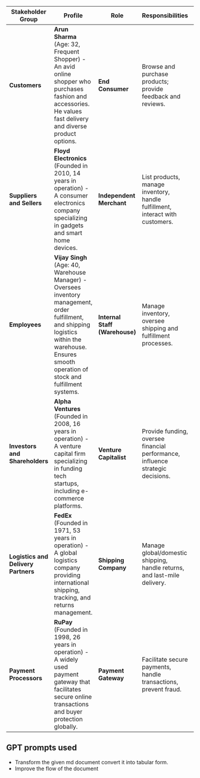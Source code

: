| **Stakeholder Group**           | **Profile** | **Role**                                  | **Responsibilities**                                                     | **Impact on Platform**                                          | **Qualifications**                                                | **Category**   |
|----------------------------------|-------------|-------------------------------------------|-------------------------------------------------------------------------|-----------------------------------------------------------------|-------------------------------------------------------------------|----------------|
| **Customers**                    | **Arun Sharma** (Age: 32, Frequent Shopper) - An avid online shopper who purchases fashion and accessories. He values fast delivery and diverse product options. | **End Consumer** | Browse and purchase products; provide feedback and reviews. | Drives sales, brand loyalty, and platform growth. | Digital literacy, online shopping experience. | External       |
| **Suppliers and Sellers**        | **Floyd Electronics** (Founded in 2010, 14 years in operation) - A consumer electronics company specializing in gadgets and smart home devices. | **Independent Merchant** | List products, manage inventory, handle fulfillment, interact with customers. | Contribute to product range, pricing, and platform growth. | Product knowledge, inventory management, customer service. | External       |
| **Employees**                     | **Vijay Singh** (Age: 40, Warehouse Manager) - Oversees inventory management, order fulfillment, and shipping logistics within the warehouse. Ensures smooth operation of stock and fulfillment systems. | **Internal Staff (Warehouse)** | Manage inventory, oversee shipping and fulfillment processes. | Impacts fulfillment accuracy and shipping speed. | Inventory management, attention to detail, logistical skills. | Internal       |
| **Investors and Shareholders**   | **Alpha Ventures** (Founded in 2008, 16 years in operation) - A venture capital firm specializing in funding tech startups, including e-commerce platforms. | **Venture Capitalist** | Provide funding, oversee financial performance, influence strategic decisions. | Influence company strategy, growth, and profitability. | Financial expertise, strategic vision, risk management. | External       |
| **Logistics and Delivery Partners** | **FedEx** (Founded in 1971, 53 years in operation) - A global logistics company providing international shipping, tracking, and returns management. | **Shipping Company** | Manage global/domestic shipping, handle returns, and last-mile delivery. | Affects shipping speed, reliability, and customer experience. | Logistics expertise, global shipping, customer service. | External       |
| **Payment Processors**           | **RuPay** (Founded in 1998, 26 years in operation) - A widely used payment gateway that facilitates secure online transactions and buyer protection globally. | **Payment Gateway** | Facilitate secure payments, handle transactions, prevent fraud. | Ensure secure financial transactions, affect conversion rates, and build customer trust. | Financial systems knowledge, cybersecurity, compliance standards. | External       |



## GPT prompts used
- Transform the given md document convert it into tabular form.
- Improve the flow of the document
